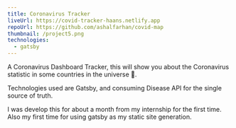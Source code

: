 ```yaml
---
title: Coronavirus Tracker
liveUrl: https://covid-tracker-haans.netlify.app
repoUrl: https://github.com/ashalfarhan/covid-map
thumbnail: /project5.png
technologies:
  - gatsby
---
```


A Coronavirus Dashboard Tracker, this will show you about the Coronavirus statistic in some countries in the universe 🚀.

Technologies used are Gatsby, and consuming Disease API for the single source of truth.

I was develop this for about a month from my internship for the first time. Also my first time for using gatsby as my static site generation.
